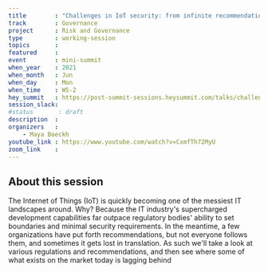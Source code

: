 ```yaml
---
title        : "Challenges in IoT security: from infinite recommendations to a plethora of implementations"
track        : Governance
project      : Risk and Governance
type         : working-session
topics       :
featured     :
event        : mini-summit
when_year    : 2021
when_month   : Jun
when_day     : Mon
when_time    : WS-2
hey_summit   : https://post-summit-sessions.heysummit.com/talks/challenges-in-iot-security-from-infinite-recommendations-to-a-plethora-of-implementations/
session_slack:
#status       : draft
description  :
organizers   :
    - Maya Boeckh
youtube_link : https://www.youtube.com/watch?v=CxmfTh72MyU
zoom_link    : 
---
```


## About this session
The Internet of Things (IoT) is quickly becoming one of the messiest IT landscapes around. Why? Because the IT industry's supercharged development capabilities far outpace regulatory bodies' ability to set boundaries and minimal security requirements. In the meantime, a few organizations have put forth recommendations, but not everyone follows them, and sometimes it gets lost in translation. As such we'll take a look at various regulations and recommendations, and then see where some of what exists on the market today is lagging behind

